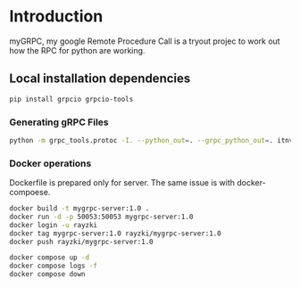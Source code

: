 # Introduction

myGRPC, my google Remote Procedure Call is a tryout projec to work out how the RPC for python are working.

## Local installation dependencies

``` bash
pip install grpcio grpcio-tools
```

### Generating gRPC Files

```bash
python -m grpc_tools.protoc -I. --python_out=. --grpc_python_out=. itnv.proto
```

### Docker operations

Dockerfile is prepared only for server. The same issue is with docker-compoese.

```bash
docker build -t mygrpc-server:1.0 .
docker run -d -p 50053:50053 mygrpc-server:1.0
docker login -u rayzki 
docker tag mygrpc-server:1.0 rayzki/mygrpc-server:1.0
docker push rayzki/mygrpc-server:1.0
```

```bash
docker compose up -d
docker compose logs -f
docker compose down
```
